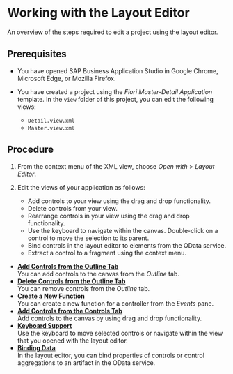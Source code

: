 <!-- loio8fbbaad310eb4712a5d8169331106b25 -->

# Working with the Layout Editor

An overview of the steps required to edit a project using the layout editor.



<a name="loio8fbbaad310eb4712a5d8169331106b25__prereq_wxp_lqs_vnb"/>

## Prerequisites

-   You have opened SAP Business Application Studio in Google Chrome, Microsoft Edge, or Mozilla Firefox.

-   You have created a project using the *Fiori Master-Detail Application* template. In the `view` folder of this project, you can edit the following views:

    -   `Detail.view.xml`
    -   `Master.view.xml`




<a name="loio8fbbaad310eb4712a5d8169331106b25__steps_xxp_lqs_vnb"/>

## Procedure

1.  From the context menu of the XML view, choose *Open with* \> *Layout Editor*.

2.  Edit the views of your application as follows:

    -   Add controls to your view using the drag and drop functionality.
    -   Delete controls from your view.
    -   Rearrange controls in your view using the drag and drop functionality.
    -   Use the keyboard to navigate within the canvas. Double-click on a control to move the selection to its parent.
    -   Bind controls in the layout editor to elements from the OData service.
    -   Extract a control to a fragment using the context menu.


-   **[Add Controls from the Outline Tab](add-controls-from-the-outline-tab-1cf5a5b.md "You can add controls to the canvas from the Outline
		tab.")**  
You can add controls to the canvas from the *Outline* tab.
-   **[Delete Controls from the Outline Tab](delete-controls-from-the-outline-tab-04ad947.md "You can remove controls from the Outline tab.")**  
You can remove controls from the *Outline* tab.
-   **[Create a New Function](create-a-new-function-b9cfeb1.md "You can create a new function for a controller from the Events
		pane.")**  
You can create a new function for a controller from the *Events* pane.
-   **[Add Controls from the Controls Tab](add-controls-from-the-controls-tab-82d8438.md "Add controls to the canvas by using drag and drop functionality.")**  
Add controls to the canvas by using drag and drop functionality.
-   **[Keyboard Support](keyboard-support-55caf37.md "Use the keyboard to move selected controls or navigate within the view that you opened
		with the layout editor.")**  
Use the keyboard to move selected controls or navigate within the view that you opened with the layout editor.
-   **[Binding Data](binding-data-c24e9c4.md "In the layout editor, you can bind properties of controls or control aggregations to an
		artifact in the OData service.")**  
In the layout editor, you can bind properties of controls or control aggregations to an artifact in the OData service.

